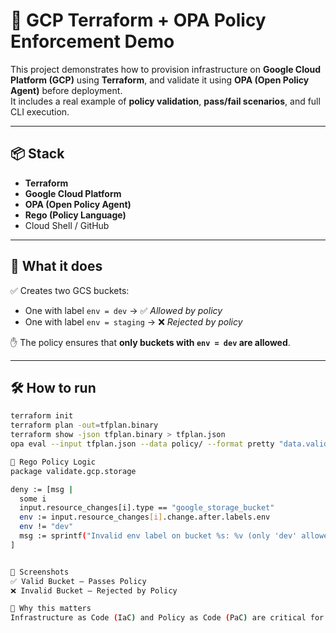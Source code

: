 # 🚀 GCP Terraform + OPA Policy Enforcement Demo

This project demonstrates how to provision infrastructure on **Google Cloud Platform (GCP)** using **Terraform**, and validate it using **OPA (Open Policy Agent)** before deployment.  
It includes a real example of **policy validation**, **pass/fail scenarios**, and full CLI execution.

---

## 📦 Stack

- **Terraform**
- **Google Cloud Platform**
- **OPA (Open Policy Agent)**
- **Rego (Policy Language)**
- Cloud Shell / GitHub

---

## 🎯 What it does

✅ Creates two GCS buckets:
- One with label `env = dev` → ✅ *Allowed by policy*
- One with label `env = staging` → ❌ *Rejected by policy*

✋ The policy ensures that **only buckets with `env = dev` are allowed**.

---

## 🛠 How to run

```bash
terraform init
terraform plan -out=tfplan.binary
terraform show -json tfplan.binary > tfplan.json
opa eval --input tfplan.json --data policy/ --format pretty "data.validate.gcp.storage.deny"

📜 Rego Policy Logic
package validate.gcp.storage

deny := [msg |
  some i
  input.resource_changes[i].type == "google_storage_bucket"
  env := input.resource_changes[i].change.after.labels.env
  env != "dev"
  msg := sprintf("Invalid env label on bucket %s: %v (only 'dev' allowed)", [input.resource_changes[i].address, env])
]


📸 Screenshots
✅ Valid Bucket – Passes Policy
❌ Invalid Bucket – Rejected by Policy

🧠 Why this matters
Infrastructure as Code (IaC) and Policy as Code (PaC) are critical for scalable, secure, and automated platform engineering. This repo demonstrates how to combine Terraform and OPA for pre-deployment governance of GCP resources.
